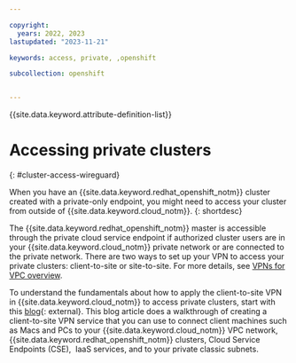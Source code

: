 ```yaml
---

copyright: 
  years: 2022, 2023
lastupdated: "2023-11-21"

keywords: access, private, ,openshift

subcollection: openshift


---
```


{{site.data.keyword.attribute-definition-list}}






# Accessing private clusters
{: #cluster-access-wireguard}


When you have an {{site.data.keyword.redhat_openshift_notm}} cluster created with a private-only endpoint, you might need to access your cluster from outside of {{site.data.keyword.cloud_notm}}. 
{: shortdesc}

The {{site.data.keyword.redhat_openshift_notm}} master is accessible through the private cloud service endpoint if authorized cluster users are in your {{site.data.keyword.cloud_notm}} private network or are connected to the private network. There are two ways to set up your VPN to access your private clusters: client-to-site or site-to-site. For more details, see [VPNs for VPC overview](/docs/vpc?topic=vpc-vpn-overview). 

To understand the fundamentals about how to apply the client-to-site VPN in {{site.data.keyword.cloud_notm}} to access private clusters, start with this [blog](https://community.ibm.com/community/user/cloud/blogs/neela-shah/2023/11/17/on-the-go-client-to-site-vpc-vpn-to-the-rescue){: external}. This blog article does a walkthrough of creating a client-to-site VPN service that you can use to connect client machines such as Macs and PCs to your {{site.data.keyword.cloud_notm}} VPC network, {{site.data.keyword.redhat_openshift_notm}} clusters, Cloud Service Endpoints (CSE),  IaaS services, and to your private classic subnets.  

